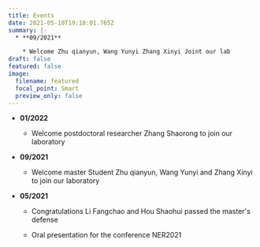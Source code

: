 ```yaml
---
title: Events
date: 2021-05-10T19:18:01.765Z
summary: |-
  * **09/2021**

    * Welcome Zhu qianyun, Wang Yunyi Zhang Xinyi Joint our lab
draft: false
featured: false
image:
  filename: featured
  focal_point: Smart
  preview_only: false
---
```

* **01/2022**

  * Welcome postdoctoral researcher Zhang Shaorong to join our laboratory
  
* **09/2021**

  * Welcome master Student Zhu qianyun, Wang Yunyi and Zhang Xinyi to join our laboratory

* **05/2021**

  * Congratulations Li Fangchao and Hou Shaohui passed the master's defense

  * Oral presentation for the conference NER2021